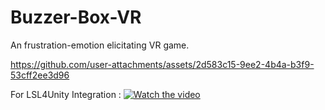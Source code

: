 # Buzzer-Box-VR
 An frustration-emotion elicitating VR game.

https://github.com/user-attachments/assets/2d583c15-9ee2-4b4a-b3f9-53cff2ee3d96

For LSL4Unity Integration : [![Watch the video](https://img.youtube.com/vi/Sd3SXqdM1ro/hqdefault.jpg)](https://www.youtube.com/watch?v=Sd3SXqdM1ro)
